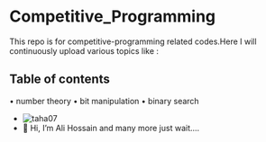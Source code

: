 # Competitive_Programming
This repo is for competitive-programming related codes.Here I will continuously upload various topics like :
## Table of contents
• number theory 
• bit manipulation
• binary search
-  ![taha07](https://road-to-kaggle-grandmaster.vercel.app/api/simple/taha07)
-  👋 Hi, I’m Ali Hossain
and many more just wait....
